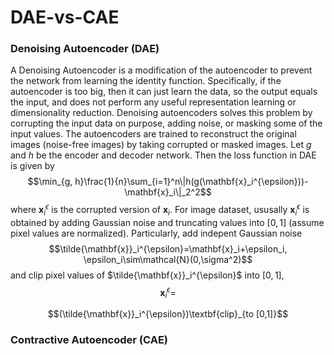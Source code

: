 # DAE-vs-CAE

### Denoising Autoencoder (DAE)
A Denoising Autoencoder is a modification of the autoencoder to prevent the network from learning the identity function. Specifically, if the autoencoder is too big, then it can just learn the data, so the output equals the input, and does not perform any useful representation learning or dimensionality reduction. Denoising autoencoders solves this problem by corrupting the input data on purpose, adding noise, or masking some of the input values. The autoencoders are trained to reconstruct the original images (noise-free images) by taking corrupted or masked images.
Let $g$ and $h$ be the encoder and decoder network. Then the loss function in DAE is given by
$$\min_{g, h}\frac{1}{n}\sum_{i=1}^n\|h(g(\mathbf{x}_i^{\epsilon}))-\mathbf{x}_i\|_2^2$$
where $\mathbf{x}_i^{\epsilon}$ is the corrupted version of $\mathbf{x}_i$. For image dataset, ususally $\mathbf{x}_i^{\epsilon}$ is obtained by adding Gaussian noise and 
truncating values into $[0,1]$ (assume pixel values are normalized). Particularly, add
indepent Gaussian noise
$$\tilde{\mathbf{x}}_i^{\epsilon}=\mathbf{x}_i+\epsilon_i, \epsilon_i\sim\mathcal{N}(0,\sigma^2)$$ 
and clip pixel values of $\tilde{\mathbf{x}}_i^{\epsilon}$
into $[0,1]$,
$$\mathbf{x}_i^{\epsilon}=$$

$$(\tilde{\mathbf{x}}_i^{\epsilon})\textbf{clip}_{to [0,1]}$$

### Contractive Autoencoder (CAE)



